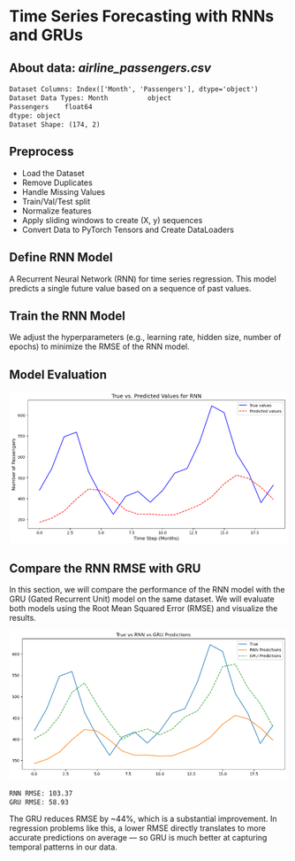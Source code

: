 # Time Series Forecasting with RNNs and GRUs

## About data: *airline_passengers.csv*
```
Dataset Columns: Index(['Month', 'Passengers'], dtype='object')
Dataset Data Types: Month          object
Passengers    float64
dtype: object
Dataset Shape: (174, 2)
```

## Preprocess
- Load the Dataset
- Remove Duplicates
- Handle Missing Values
- Train/Val/Test split
- Normalize features
- Apply sliding windows to create (X, y) sequences
- Convert Data to PyTorch Tensors and Create DataLoaders

## Define RNN Model
A Recurrent Neural Network (RNN) for time series regression.
This model predicts a single future value based on a sequence of past values. 

## Train the RNN Model
We adjust the hyperparameters (e.g., learning rate, hidden size, number of epochs) to minimize the RMSE of the RNN model.

## Model Evaluation

<p align="center">
    <img src="images/1.png" alt="Descriptive Alt Text" class="fit-width-image">
</p>

## Compare the RNN RMSE with GRU

In this section, we will compare the performance of the RNN model with the GRU (Gated Recurrent Unit) model on the same dataset. We will evaluate both models using the Root Mean Squared Error (RMSE) and visualize the results.
<p align="center">
    <img src="images/2.png" alt="Descriptive Alt Text" class="fit-width-image">
</p>

```
RNN RMSE: 103.37
GRU RMSE: 58.93
```
The GRU reduces RMSE by ~44%, which is a substantial improvement. In regression problems like this, a lower RMSE directly translates to more accurate predictions on average — so GRU is much better at capturing temporal patterns in our data.
